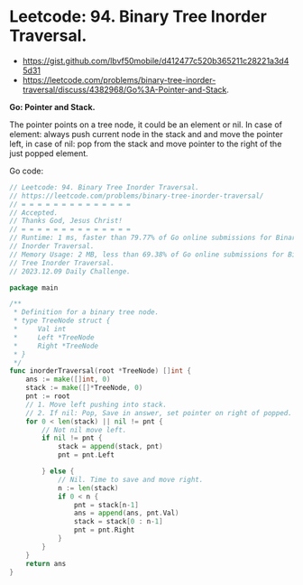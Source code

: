 # Leetcode: 94. Binary Tree Inorder Traversal.

- https://gist.github.com/lbvf50mobile/d412477c520b365211c28221a3d45d31
- https://leetcode.com/problems/binary-tree-inorder-traversal/discuss/4382968/Go%3A-Pointer-and-Stack.

**Go: Pointer and Stack.**

The pointer points on a tree node, it could be an element or nil. In case of
element: always push current node in the stack and and move the pointer left,
in case of nil: pop from the stack and move pointer to the right of the just
popped element.

Go code:
```Go
// Leetcode: 94. Binary Tree Inorder Traversal.
// https://leetcode.com/problems/binary-tree-inorder-traversal/
// = = = = = = = = = = = = = =
// Accepted.
// Thanks God, Jesus Christ!
// = = = = = = = = = = = = = =
// Runtime: 1 ms, faster than 79.77% of Go online submissions for Binary Tree
// Inorder Traversal.
// Memory Usage: 2 MB, less than 69.38% of Go online submissions for Binary
// Tree Inorder Traversal.
// 2023.12.09 Daily Challenge.

package main

/**
 * Definition for a binary tree node.
 * type TreeNode struct {
 *     Val int
 *     Left *TreeNode
 *     Right *TreeNode
 * }
 */
func inorderTraversal(root *TreeNode) []int {
	ans := make([]int, 0)
	stack := make([]*TreeNode, 0)
	pnt := root
	// 1. Move left pushing into stack.
	// 2. If nil: Pop, Save in answer, set pointer on right of popped.
	for 0 < len(stack) || nil != pnt {
		// Not nil move left.
		if nil != pnt {
			stack = append(stack, pnt)
			pnt = pnt.Left

		} else {
			// Nil. Time to save and move right.
			n := len(stack)
			if 0 < n {
				pnt = stack[n-1]
				ans = append(ans, pnt.Val)
				stack = stack[0 : n-1]
				pnt = pnt.Right
			}
		}
	}
	return ans
}
```

